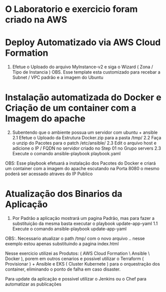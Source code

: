 # O Laboratorio e exercicio foram criado na AWS

# Deploy Automatizado via AWS Cloud Formation #

1. Efetue o Uploado do arquivo MyInstance-v2 e siga o Wizard ( Zona / Tipo de Instancia )
OBS. Esse template esta customizado para recebar a Subnet / VPC padrão e a imagem do Ubuntu

# Instalação automatizada do Docker e Criação de um container com a Imagem do apache #

2. Subentendo que o ambiente possua um servidor com ubuntu + ansible
2.1 Efetue o Uploado da Estrutura Docker.zip para a pasta /tmp/
2.2 Faça o unzip do Pacotes para o patch /etc/ansible/
2.3 Edit o arquivo host e adicione o IP / FQDN no servidor criado no Step 01 no Grupo servers
2.3 Execute o comando ansible-playbook playbook.yaml

OBS: Esse playbook efetuará a instalação dos Pacotes do Docker e criará um container com a imagem do apache escutando na Porta 8080 o mesmo poderá ser acessado atraves do IP Publico

# Atualização dos Binarios da Aplicação #

1. Por Padrão a aplicação mostrará um pagina Padrão, mas para fazer a substituição da mesma basta executar o playbook update-app-yaml
1.1 Execute o comando ansible-playbook update-app-yaml

OBS:. Necessario atualizar o path /tmp/ com o novo arquivo .. nesse exemplo estou apenas substituindo a pagina index.html 

Nesse exercicio utilizei as Produtos: ( AWS Cloud Formation \ Ansible \ Docker ), porem em outros cenarios e possivel utilizar o Terraform ( Provisionar ) + Ansible e EKS ( Cluster Kubernete ) para o orquestração dos container, eliminando o ponto de falha em caso disaster.

Para update da aplicação e possivel utilizar o Jenkins ou o Chef para automatizar as publicações
